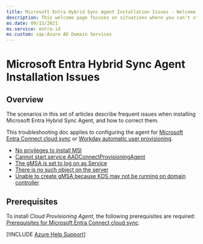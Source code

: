 ```yaml
---
title: Microsoft Entra Hybrid Sync Agent Installation Issues - Welcome page
description: This welcome page focuses on situations where you can't start or complete the installation of the Microsoft Entra Hybrid Sync Agent.
ms.date: 09/15/2021
ms.service: entra-id
ms.custom: sap:Azure AD Domain Services
---
```


# Microsoft Entra Hybrid Sync Agent Installation Issues

## Overview

The scenarios in this set of articles describe frequent issues when installing Microsoft Entra Hybrid Sync Agent, and how to correct them.

This troubleshooting doc applies to configuring the agent for [Microsoft Entra Connect cloud sync](/azure/active-directory/cloud-sync/how-to-install) or [Workday automatic user provisioning](/azure/active-directory/saas-apps/workday-inbound-tutorial).

- [No privileges to install MSI](azure-ad-hybrid-sync-no-privileges-install-msi.md)
- [Cannot start service AADConnectProvisioningAgent](azure-ad-hybrid-sync-cannot-start-aadconnect-provisioning-agent.md)
- [The gMSA is set to log on as Service](azure-ad-hybrid-sync-gmsa-set-logon-service.md)
- [There is no such object on the server](azure-ad-hybrid-sync-no-such-object-on-server.md)
- [Unable to create gMSA because KDS may not be running on domain controller](azure-ad-hybrid-sync-unable-create-gmsa-kds-domain-controller.md)

## Prerequisites

To install *Cloud Provisioning Agent*, the following prerequisites are required: [Prerequisites for Microsoft Entra Connect cloud sync](/azure/active-directory/cloud-sync/how-to-prerequisites).

[!INCLUDE [Azure Help Support](../../../../includes/azure-help-support.md)]
